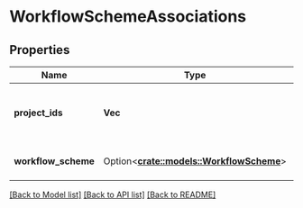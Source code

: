 # WorkflowSchemeAssociations

## Properties

Name | Type | Description | Notes
------------ | ------------- | ------------- | -------------
**project_ids** | **Vec<String>** | The list of projects that use the workflow scheme. | 
**workflow_scheme** | Option<[**crate::models::WorkflowScheme**](WorkflowScheme.md)> | The workflow scheme. | [optional]

[[Back to Model list]](../README.md#documentation-for-models) [[Back to API list]](../README.md#documentation-for-api-endpoints) [[Back to README]](../README.md)


